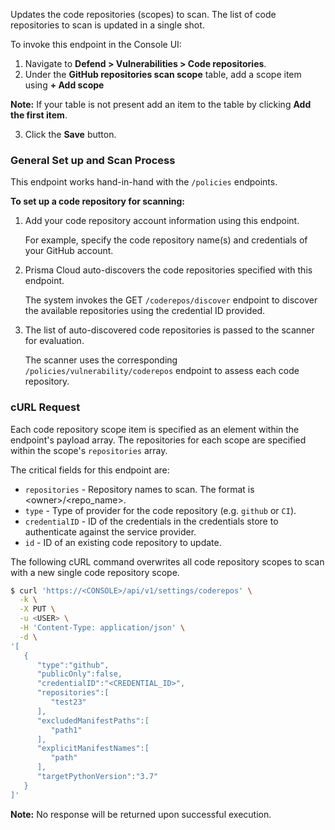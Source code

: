 Updates the code repositories (scopes) to scan.
The list of code repositories to scan is updated in a single shot.

To invoke this endpoint in the Console UI:

1. Navigate to **Defend > Vulnerabilities > Code repositories**.
2. Under the **GitHub repositories scan scope** table, add a scope item using **+ Add scope**
  
  **Note:** If your table is not present add an item to the table by clicking **Add the first item**.

3. Click the **Save** button.

### General Set up and Scan Process

This endpoint works hand-in-hand with the `/policies` endpoints.

**To set up a code repository for scanning:**

1. Add your code repository account information using this endpoint.

   For example, specify the code repository name(s) and credentials of your GitHub account.

2. Prisma Cloud auto-discovers the code repositories specified with this endpoint.

   The system invokes the GET `/coderepos/discover` endpoint to discover the available repositories using the credential ID provided.

3. The list of auto-discovered code repositories is passed to the scanner for evaluation.
  
   The scanner uses the corresponding `/policies/vulnerability/coderepos` endpoint to assess each code repository.

### cURL Request

Each code repository scope item is specified as an element within the endpoint's payload array. The repositories for each scope are specified within the scope's `repositories` array.

The critical fields for this endpoint are:

* `repositories` - Repository names to scan. The format is \<owner\>/\<repo_name\>.
* `type` - Type of provider for the code repository (e.g. `github` or `CI`).
* `credentialID` - ID of the credentials in the credentials store to authenticate against the service provider.
* `id` - ID of an existing code repository to update.

The following cURL command overwrites all code repository scopes to scan with a new single code repository scope.

```bash
$ curl 'https://<CONSOLE>/api/v1/settings/coderepos' \
  -k \
  -X PUT \
  -u <USER> \
  -H 'Content-Type: application/json' \
  -d \
'[
   {
      "type":"github",
      "publicOnly":false,
      "credentialID":"<CREDENTIAL_ID>",
      "repositories":[
         "test23"
      ],
      "excludedManifestPaths":[
         "path1"
      ],
      "explicitManifestNames":[
         "path"
      ],
      "targetPythonVersion":"3.7"
   }
]'
```

**Note:** No response will be returned upon successful execution.
